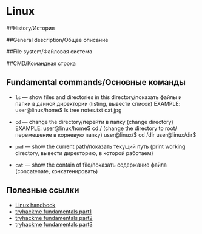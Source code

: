 # Linux

##History/История


##General description/Общее описание


##File system/Файловая система


##CMD/Командная строка


## Fundamental commands/Основные команды

- `ls` — show files and directories in this directory/показать файлы и папки в данной директории (listing, вывести список)
EXAMPLE: user@linux/home$ ls
tree notes.txt cat.jpg
- `cd` — change the directory/перейти в папку (change directory)
EXAMPLE: user@linux/home$ cd / (change the directory to root/перемещение в корневую папку)
user@linux/$ cd /dir
user@linux/dir$

- `pwd` — show the current path/показать текущий путь (print working directory, вывести директорию, в которой работаем)
- `cat` — show the contain of file/показать содержание файла (concatenate, конкатенировать)

## Полезные ссылки
- [Linux handbook](https://linuxhandbook.com/)
- [tryhackme fundamentals part1](https://tryhackme.com/room/linuxfundamentalspart1)
- [tryhackme fundamentals part2](https://tryhackme.com/room/linuxfundamentalspart2)
- [tryhackme fundamentals part3](https://tryhackme.com/room/linuxfundamentalspart3)